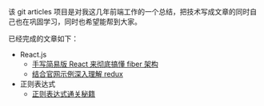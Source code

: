 该 git articles 项目是对我这几年前端工作的一个总结，把技术写成文章的同时自己也在巩固学习，同时也希望能帮到大家。

已经完成的文章如下：

-   React.js
    -   [手写简易版 React 来彻底搞懂 fiber 架构](https://github.com/applekj/frontend-knowledge/tree/master/articles/React/React-fiber)
    -   [结合官网示例深入理解 redux](https://github.com/applekj/frontend-knowledge/blob/master/articles/React/redux-learn)
-   正则表达式
    -   [正则表达式通关秘籍](https://github.com/applekj/frontend-knowledge/tree/master/articles/Regexp/regexp-esoterica)
